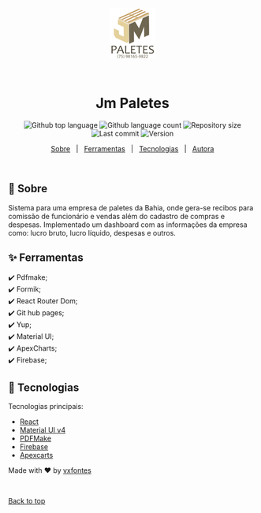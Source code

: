 <div align="center" id="top"> 
  <img src="./src/image/jmLogo.png" alt="Jm Paletes" />

  &#xa0;
</div>

<h1 align="center">Jm Paletes</h1>

<p align="center">
  <img alt="Github top language" src="https://img.shields.io/github/languages/top/vxfontes/jm-system?color=56BEB8">

  <img alt="Github language count" src="https://img.shields.io/github/languages/count/vxfontes/jm-system?color=56BEB8">

  <img alt="Repository size" src="https://img.shields.io/github/repo-size/vxfontes/jm-system?color=56BEB8">
  
  <img alt="Last commit" src="https://img.shields.io/github/last-commit/vxfontes/jm-system?color=56BEB8">

  <img alt="Version" src="https://img.shields.io/github/package-json/v/vxfontes/jm-system?color=56BEB8">

  <!-- <img alt="Github issues" src="https://img.shields.io/github/issues/vxfontes/jm-system?color=56BEB8" /> -->

  <!-- <img alt="Github forks" src="https://img.shields.io/github/forks/vxfontes/jm-system?color=56BEB8" /> -->

  <!-- <img alt="Github stars" src="https://img.shields.io/github/stars/vxfontes/jm-system?color=56BEB8" /> -->
</p>

<p align="center">
  <a href="#dart-sobre">Sobre</a> &#xa0; | &#xa0; 
  <a href="#sparkles-ferramentas">Ferramentas</a> &#xa0; | &#xa0;
  <a href="#rocket-tecnologias">Tecnologias</a> &#xa0; | &#xa0;
  <a href="https://github.com/vxfontes" target="_blank">Autora</a>
</p>

<br>

## :dart: Sobre ##

Sistema para uma empresa de paletes da Bahia, onde gera-se recibos para comissão de funcionário e vendas além do cadastro de compras e despesas. 
Implementado um dashboard com as informações da empresa como: lucro bruto, lucro líquido, despesas e outros.

## :sparkles: Ferramentas ##

:heavy_check_mark: Pdfmake;\
:heavy_check_mark: Formik;\
:heavy_check_mark: React Router Dom;\
:heavy_check_mark: Git hub pages;\
:heavy_check_mark: Yup;\
:heavy_check_mark: Material UI;\
:heavy_check_mark: ApexCharts;\
:heavy_check_mark: Firebase;

## :rocket: Tecnologias ##

Tecnologias principais:

- [React](https://pt-br.reactjs.org/)
- [Material UI v4](https://v4.mui.com)
- [PDFMake](http://pdfmake.org/index.html#/)
- [Firebase](https://firebase.google.com)
- [Apexcarts](apexcharts.com/)


Made with :heart: by <a href="https://github.com/vxfontes" target="_blank">vxfontes</a>

&#xa0;

<a href="#top">Back to top</a>
